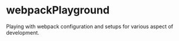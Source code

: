 # webpackPlayground
Playing with webpack configuration and setups for various aspect of development.
